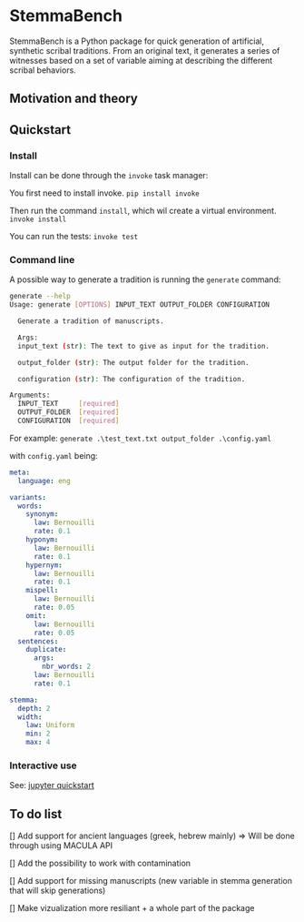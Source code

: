 # StemmaBench

StemmaBench is a Python package for quick generation of artificial, synthetic scribal traditions. From an original text, it generates a series of witnesses based on a set of variable aiming at describing the different scribal behaviors.

## Motivation and theory

## Quickstart

### Install

Install can be done through the `invoke` task manager:

You first need to install invoke.
`pip install invoke`

Then run the command `install`, which wil create a virtual environment.
`invoke install`

You can run the tests:
`invoke test`

### Command line

A possible way to generate a tradition is running the `generate` command:

```bash
generate --help
Usage: generate [OPTIONS] INPUT_TEXT OUTPUT_FOLDER CONFIGURATION

  Generate a tradition of manuscripts.

  Args:
  input_text (str): The text to give as input for the tradition.

  output_folder (str): The output folder for the tradition.

  configuration (str): The configuration of the tradition.

Arguments:
  INPUT_TEXT     [required]
  OUTPUT_FOLDER  [required]
  CONFIGURATION  [required]
```

For example:
`generate .\test_text.txt output_folder .\config.yaml`

with `config.yaml` being:

```yaml
meta:
  language: eng

variants:
  words:
    synonym:
      law: Bernouilli
      rate: 0.1
    hyponym:
      law: Bernouilli
      rate: 0.1
    hypernym:
      law: Bernouilli
      rate: 0.1
    mispell:
      law: Bernouilli
      rate: 0.05
    omit:
      law: Bernouilli
      rate: 0.05
  sentences:
    duplicate:
      args:
        nbr_words: 2
      law: Bernouilli
      rate: 0.1

stemma:
  depth: 2
  width:
    law: Uniform
    min: 2
    max: 4
```

### Interactive use

See: [jupyter quickstart](https://github.com/SphRbtHyk/stemmabench/blob/main/docs/quickstart.ipynb)

## To do list

[] Add support for ancient languages (greek, hebrew mainly) => Will be done through using MACULA API

[] Add the possibility to work with contamination

[] Add support for missing manuscripts (new variable in stemma generation that will skip generations)

[] Make vizualization more resiliant + a whole part of the package
